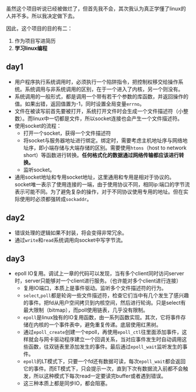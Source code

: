 虽然这个项目听说已经被做烂了，但首先我不会，其次我认为真正学懂了linux的人并不多。所以我决定做下去。

因此，这个项目的目的有二：
1. 作为项目写进简历
2. **学习linux编程**

## day1

- 用户程序执行系统调用时，必须执行一个陷阱指令，把控制权移交给操作系统。系统调用与非系统调用的区别，在于一个进入了内核，另一个则没有。
- 系统调用的一般形式，都是调用一个带有若干个参数的库函数，并返回操作的值。如果出错，返回值置为-1，同时设置全局变量`errno`。
- 文件在被读写前首先要被打开，系统打开文件时会生成一个文件描述符（小整数）。而linux中一切都是文件，所以socket连接也会产生一个文件描述符。
- 使用socket的流程：
	- 打开一个socket，获得一个文件描述符
	- 将socket与服务器地址进行绑定。绑定时，需要考虑主机地址序与网络地址序，即小端存储与大端存储的区别。需要使用`htons`（host to network short）等函数进行转换。**任何格式化的数据通过网络传输都应该进行转换。**
	- 监听socket。
- 通用socket地址和专用socket地址，这里通用和专用是相对于协议的。socket唯一表示了使用连接的一端，由于使用协议不同，相同ip:端口的字节流表示可能不同。为了避免复杂的操作，对于不同协议使用专用的地址。但在实际使用时必须都强转成`sockaddr`。

## day2

- 错误处理的逻辑如果不封装，将会变得非常冗余。
- 通过`write`和`read`系统调用向socket中写字节流。

## day3

- epoll IO复用。调试上一章的代码可以发现，当有多个client同时访问server时，server只能够对一个client进行服务。（也许能对多个client进行连接）
	- 复用IO端口，本质上是事件驱动。监听多个文件描述符的行为。
	- `select`,`poll`都是轮询一些文件描述符，检查它们当中有几个发生了感兴趣的事件。把fd从用户空间拷贝到内核空间，然后进行轮询。只是select有最大限制（bitmap），而poll使用链表，几乎没有限制。
	- `epoll`是linux独有的IO复用函数，由一系列函数实现。其次，它将事件存储在内核的一个事件表中，避免重复传递。底层使用红黑树。
	- 通过`epoll_create`创建一个epoll，再使用`epoll_ctl`往里面添加事件，这样就会与网卡驱动程序建立一个回调关系，当对应事件发生时自动调用这些函数，往双链表里添加发生的事件。最后通过`epoll_wait`监听发生的事件。
	- `epoll`的LT模式下，只要一个fd还有数据可读，每次`epoll_wait`都会返回它的事件。而ET模式下，只会提示一次，直到下次有数据流入前都不会触发，所以这种模式下每次read一定要读完buffer或者遇到错误。
	- 这三种本质上都是同步IO，都会阻塞。